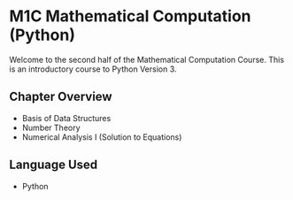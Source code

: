 # M1C Mathematical Computation (Python)
Welcome to the second half of the Mathematical Computation Course. This is an introductory course to Python Version 3.

## Chapter Overview
- Basis of Data Structures
- Number Theory
- Numerical Analysis I (Solution to Equations)

## Language Used
- Python
